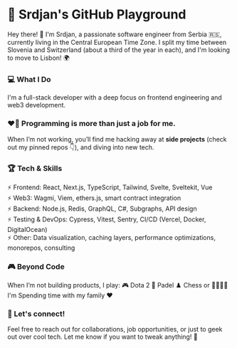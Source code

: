 # 🚀 Srdjan's GitHub Playground
Hey there! 👋 I'm Srdjan, a passionate software engineer from Serbia 🇷🇸, currently living in the Central European Time Zone. I split my time between Slovenia and Switzerland (about a third of the year in each), and I'm looking to move to Lisbon! 🌍 <br/>

### 💻 What I Do
I'm a full-stack developer with a deep focus on frontend engineering and web3 development.

### ❤️‍🔥 Programming is more than just a job for me.
When I’m not working, you’ll find me hacking away at **side projects** (check out my pinned repos 👇), and diving into new tech.

### 🏆 Tech & Skills
⚡ Frontend: React, Next.js, TypeScript, Tailwind, Svelte, Sveltekit, Vue <br/>
⚡ Web3: Wagmi, Viem, ethers.js, smart contract integration <br/>
⚡ Backend: Node.js, Redis, GraphQL, C#, Subgraphs, API design <br/>
⚡ Testing & DevOps: Cypress, Vitest, Sentry, CI/CD (Vercel, Docker, DigitalOcean) <br/>
⚡ Other: Data visualization, caching layers, performance optimizations, monorepos, consulting <br/>

### 🎮 Beyond Code
When I’m not building products, I play:
🎮 Dota 2 🏓 Padel ♟️ Chess or  👨‍👩‍👧‍👦 I'm Spending time with my family ❤️

### 📩 Let's connect! 
Feel free to reach out for collaborations, job opportunities, or just to geek out over cool tech.
Let me know if you want to tweak anything! 🚀
